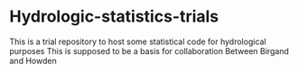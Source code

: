 # Hydrologic-statistics-trials
This is a trial repository to host some statistical code for hydrological purposes
This is supposed to be a basis for collaboration Between Birgand and Howden
